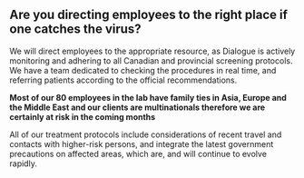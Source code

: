 ## Are you directing employees to the right place if one catches the virus?

We will direct employees to the appropriate resource, as Dialogue is actively monitoring and adhering to all Canadian and provincial screening protocols. We have a team dedicated to checking the procedures in real time, and referring patients according to the official recommendations.

**Most of our 80 employees in the lab have family ties in Asia, Europe and the Middle East and our clients are multinationals therefore we are certainly at risk in the coming months**

All of our treatment protocols include considerations of recent travel and contacts with higher-risk persons, and integrate the latest government precautions on affected areas, which are, and will continue to evolve rapidly. 
